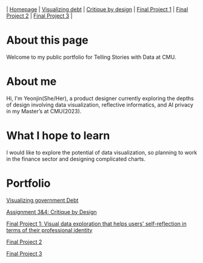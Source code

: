 | [Homepage](https://yeonjin-park.github.io/portfolio/) | [Visualizing debt](/dataviz2.md) | [Critique by design](/dataviz3.md) | [Final Project 1](/final-1.md) | [Final Project 2](/final-2.md) | [Final Project 3](/final-3.md) |

# About this page
Welcome to my public portfolio for Telling Stories with Data at CMU. 

# About me 
Hi, I'm Yeonjin(She/Her), a product designer currently exploring the depths of design involving data visualization, reflective informatics, and AI privacy in my Master’s at CMU(2023). 

# What I hope to learn 
I would like to explore the potential of data visualization, so planning to work in the finance sector and designing complicated charts. 

# Portfolio
[Visualizing government Debt](/dataviz2.md)

[Assignment 3&4: Critique by Design](/dataviz3.md)

[Final Project 1: Visual data exploration that helps users' self-reflection in terms of their professional identity ](/final-1.md)

[Final Project 2](/final-2.md)

[Final Project 3](/final-3.md)
